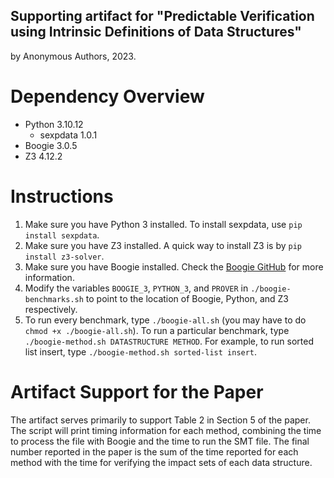 ## Supporting artifact for "Predictable Verification using Intrinsic Definitions of Data Structures"
by Anonymous Authors, 2023.

# Dependency Overview
- Python 3.10.12
    - sexpdata 1.0.1
- Boogie 3.0.5
- Z3 4.12.2

# Instructions
1. Make sure you have Python 3 installed. To install sexpdata, use `pip install sexpdata`.
2. Make sure you have Z3 installed. A quick way to install Z3 is by `pip install z3-solver`.
3. Make sure you have Boogie installed. Check the 
   [Boogie GitHub](https://github.com/boogie-org/boogie) for more information.
4. Modify the variables `BOOGIE_3`, `PYTHON_3`, and `PROVER` in
   `./boogie-benchmarks.sh` to point to the location
   of Boogie, Python, and Z3 respectively.
5. To run every benchmark, type `./boogie-all.sh` (you may have to do `chmod +x ./boogie-all.sh`).
   To run a particular benchmark, type `./boogie-method.sh DATASTRUCTURE METHOD`. For example, to
   run sorted list insert, type `./boogie-method.sh sorted-list insert`.

# Artifact Support for the Paper
The artifact serves primarily to support Table 2 in Section 5 of the paper. The script will print
timing information for each method, combining the time to process the file with Boogie and the
time to run the SMT file. The final number reported in the paper is the sum of the time reported
for each method with the time for verifying the impact sets of each data structure.
